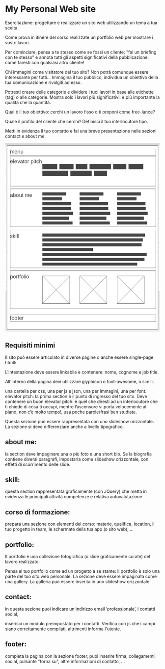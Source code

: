  # My Personal Web site

Esercitazione: progettare e realizzare un sito web utilizzando un tema a tua scelta.

Come prova in itinere del corso realizzate un portfolio web per mostrare i vostri lavori.

Per cominciare, pensa a te stesso come se fossi un cliente: "fai un briefing con te stesso" e annota tutti gli aspetti significativi della pubblicazione: come faresti con qualsiasi altro cliente!

Chi immagini come visitatore del tuo sito? Non potrà comunque essere interessante per tutti... Immagina il tuo pubblico, individua un obiettivo della tua comunicazione e rivolgiti ad esso.

Potresti creare delle categorie e dividere i tuoi lavori in base alle etichette (tag) o alle categorie. Mostra solo i lavori più significativi: è più importante la qualità che la quantità.

Qual è il tuo obiettivo: cerchi un lavoro fisso o ti proponi come free-lance?

Quale il profilo del cliente che cerchi? Definisci il tuo interlocutore tipo.

Metti in evidenza il tuo contatto e fai una breve presentazione nelle sezioni contact e about me.

![wireframe](./personal_web_wf.png)

## Requisiti minimi
Il sito può essere articolato in diverse pagine o anche essere single-page html5.

L'intestazione deve essere linkabile e contenere: nome, cognome e job title.

All'interno della pagina devi utilizzare glyphicon o font-awesome, o simili.

una cartella per css,
una per js e json,
una per immagini,
una per font.
elevator pitch:
la prima section è il punto di ingresso del tuo sito. Deve contenere un buon elevator pitch: è quel che diresti ad un interlocutore che ti chiede di cosa ti occupi, mentre l’ascensore vi porta velocemente al piano, non c’è molto tempo!, usa poche parole/frasi ben studiate.

Questa sezione può essere rappresentata con uno slideshow orizzontale. La sezione si deve differenziare anche a livello tipografico.

## about me:
la section deve impaginare una o più foto e una short bio. Se la biografia contiene diversi paragrafi, impostarla come slideshow orizzontale, con effetti di scorrimento delle slide.

## skill:
questa section rappresentata graficamente (con JQuery) che metta in evidenza le principali attività competenze e relativa autovalutazione

## corso di formazione:
prepara una sezione con elementi del corso: materie, qualifica, location, il tuo progetto in team, le schermate della tua app (o sito web), ...

## portfolio:
Il portfolio è una collezione fotografica (o slide graficamente curate) del lavoro realizzato.

Pensa al tuo portfolio come ad un progetto a se stante: il portfolio è solo una parte del tuo sito web personale. La sezione deve essere impaginata come una gallery. La galleria può essere inserita in uno slideshow orizzontale

## contact:
in questa sezione puoi indicare un indirizzo email ‘professionale’, i contatti social,

inserisci un modulo preimpostato per i contatti. Verifica con js che i campi siano correttamente compilati, altrimenti informa l'utente.

## footer:
completa la pagina con la sezione footer, puoi inserire firma, collegamenti social, pulsante "torna su", altre informazioni di contatto, ...


